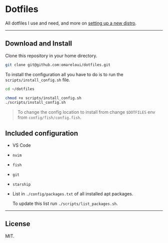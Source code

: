 # Dotfiles

All dotfiles I use and need, and more on [setting up a new distro](./settings-up-new-distro.md).

---

## Download and Install

Clone this repository in your home directory.

```bash
git clone git@github.com:omareloui/dotfiles.git
```

To install the configuration all you have to do is to run the `scripts/install_config.sh` file.

```bash
cd ~/dotfiles

chmod +x scripts/install_config.sh
./scripts/install_config.sh
```

> To change the config location to install from change `$DOTFILES` env from `config/fish/config.fish`.

## Included configuration

- VS Code
- `nvim`
- `fish`
- `git`
- `starship`
- List in `./config/packages.txt` of all installed apt packages.

  To update this list run `./scripts/list_packages.sh`.

---

## License

MIT.
